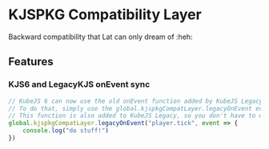 # KJSPKG Compatibility Layer

Backward compatibility that Lat can only dream of :heh:

## Features

### KJS6 and LegacyKJS onEvent sync

```js
// KubeJS 6 can now use the old onEvent function added by KubeJS Legacy
// To do that, simply use the global.kjspkgCompatLayer.legacyOnEvent event instead of the regular onEvent
// This function is also added to KubeJS Legacy, so you don't have to write two different cases for different versions
global.kjspkgCompatLayer.legacyOnEvent("player.tick", event => {
    console.log("do stuff!")
})
```
